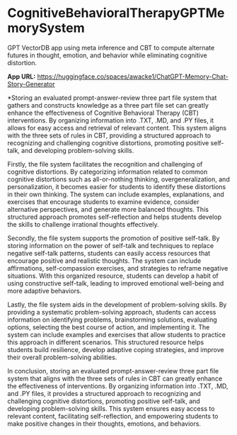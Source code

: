 # CognitiveBehavioralTherapyGPTMemorySystem
GPT VectorDB app using meta inference and CBT to compute alternate futures in thought, emotion, and behavior while eliminating cognitive distortion.

**App URL:** https://huggingface.co/spaces/awacke1/ChatGPT-Memory-Chat-Story-Generator

*Storing an evaluated prompt-answer-review three part file system that gathers and constructs knowledge as a three part file set can greatly enhance the effectiveness of Cognitive Behavioral Therapy (CBT) interventions. By organizing information into .TXT, .MD, and .PY files, it allows for easy access and retrieval of relevant content. This system aligns with the three sets of rules in CBT, providing a structured approach to recognizing and challenging cognitive distortions, promoting positive self-talk, and developing problem-solving skills.

Firstly, the file system facilitates the recognition and challenging of cognitive distortions. By categorizing information related to common cognitive distortions such as all-or-nothing thinking, overgeneralization, and personalization, it becomes easier for students to identify these distortions in their own thinking. The system can include examples, explanations, and exercises that encourage students to examine evidence, consider alternative perspectives, and generate more balanced thoughts. This structured approach promotes self-reflection and helps students develop the skills to challenge irrational thoughts effectively.

Secondly, the file system supports the promotion of positive self-talk. By storing information on the power of self-talk and techniques to replace negative self-talk patterns, students can easily access resources that encourage positive and realistic thoughts. The system can include affirmations, self-compassion exercises, and strategies to reframe negative situations. With this organized resource, students can develop a habit of using constructive self-talk, leading to improved emotional well-being and more adaptive behaviors.

Lastly, the file system aids in the development of problem-solving skills. By providing a systematic problem-solving approach, students can access information on identifying problems, brainstorming solutions, evaluating options, selecting the best course of action, and implementing it. The system can include examples and exercises that allow students to practice this approach in different scenarios. This structured resource helps students build resilience, develop adaptive coping strategies, and improve their overall problem-solving abilities.

In conclusion, storing an evaluated prompt-answer-review three part file system that aligns with the three sets of rules in CBT can greatly enhance the effectiveness of interventions. By organizing information into .TXT, .MD, and .PY files, it provides a structured approach to recognizing and challenging cognitive distortions, promoting positive self-talk, and developing problem-solving skills. This system ensures easy access to relevant content, facilitating self-reflection, and empowering students to make positive changes in their thoughts, emotions, and behaviors.


